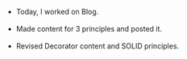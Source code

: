 * Today, I worked on Blog.<br><br>
* Made content for 3 principles and posted it.<br><br>
* Revised Decorator content and SOLID principles.